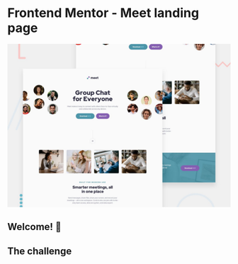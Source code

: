 # Frontend Mentor - Meet landing page

![Design preview for the Meet landing page coding challenge](./preview.jpg)

## Welcome! 👋


## The challenge